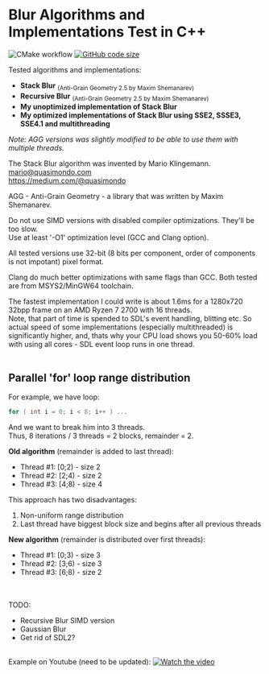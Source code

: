 # Blur Algorithms and Implementations Test in C++
![CMake workflow](https://github.com/AntonSazonov/Blur_Test/actions/workflows/cmake.yml/badge.svg?branch=main)
[![GitHub code size](https://img.shields.io/github/languages/code-size/AntonSazonov/Blur_Test?style=flat)](https://github.com/AntonSazonov/Blur_Test)

Tested algorithms and implementations:
 * **Stack Blur** <sub>(Anti-Grain Geometry 2.5 by Maxim Shemanarev)</sub>
 * **Recursive Blur** <sub>(Anti-Grain Geometry 2.5 by Maxim Shemanarev)</sub>
 * **My unoptimized implementation of Stack Blur**
 * **My optimized implementations of Stack Blur using SSE2, SSSE3, SSE4.1 and multithreading**

*Note: AGG versions was slightly modified to be able to use them with multiple threads.*

The Stack Blur algorithm was invented by Mario Klingemann.  
mario@quasimondo.com  
https://medium.com/@quasimondo  

AGG - Anti-Grain Geometry - a library that was written by Maxim Shemanarev.

Do not use SIMD versions with disabled compiler optimizations. They'll be too slow.  
Use at least '-O1' optimization level (GCC and Clang option).  

All tested versions use 32-bit (8 bits per component, order of components is not impotant) pixel format.

Clang do much better optimizations with same flags than GCC. Both tested are from MSYS2/MinGW64 toolchain.  

The fastest implementation I could write is about 1.6ms for a 1280x720 32bpp frame on an AMD Ryzen 7 2700 with 16 threads.  
Note, that part of time is spended to SDL's event handling, blitting etc. So actual speed of some implementations (especially multithreaded) is significantly higher, and, thats why your CPU load shows you 50-60% load with using all cores - SDL event loop runs in one thread.
<br/><br/>
## Parallel 'for' loop range distribution

 For example, we have loop:
```C++
for ( int i = 0; i < 8; i++ ) ...
```
And we want to break him into 3 threads.  
Thus, 8 iterations / 3 threads = 2 blocks, remainder = 2.  

**Old algorithm** (remainder is added to last thread):
 * Thread #1: [0;2)  - size 2 
 * Thread #2: [2;4)  - size 2
 * Thread #3: [4;8)  - size 4

 This approach has two disadvantages:
  1. Non-uniform range distribution
  2. Last thread have biggest block size and begins after all previous threads

 **New algorithm** (remainder is distributed over first threads):
 * Thread #1: [0;3)  - size 3
 * Thread #2: [3;6)  - size 3
 * Thread #3: [6;8)  - size 2

<br/><br/>
TODO:
 * Recursive Blur SIMD version
 * Gaussian Blur
 * Get rid of SDL2?
<br/><br/>

Example on Youtube (need to be updated):
[![Watch the video](https://github.com/AntonSazonov/Blur_Test/blob/main/screenshot.png)](https://youtu.be/xsU6lKb5LRA)

